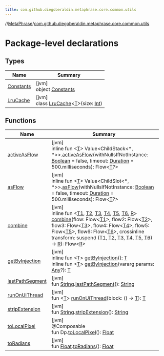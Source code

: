 ```yaml
---
title: com.github.diegoberaldin.metaphrase.core.common.utils
---
```

//[MetaPhrase](../../index.html)/[com.github.diegoberaldin.metaphrase.core.common.utils](index.html)



# Package-level declarations



## Types


| Name | Summary |
|---|---|
| [Constants](-constants/index.html) | [jvm]<br>object [Constants](-constants/index.html) |
| [LruCache](-lru-cache/index.html) | [jvm]<br>class [LruCache](-lru-cache/index.html)&lt;[T](-lru-cache/index.html)&gt;(size: [Int](https://kotlinlang.org/api/latest/jvm/stdlib/kotlin/-int/index.html)) |


## Functions


| Name | Summary |
|---|---|
| [activeAsFlow](active-as-flow.html) | [jvm]<br>inline fun &lt;[T](active-as-flow.html)&gt; Value&lt;ChildStack&lt;*, *&gt;&gt;.[activeAsFlow](active-as-flow.html)(withNullsIfNotInstance: [Boolean](https://kotlinlang.org/api/latest/jvm/stdlib/kotlin/-boolean/index.html) = false, timeout: [Duration](https://kotlinlang.org/api/latest/jvm/stdlib/kotlin.time/-duration/index.html) = 500.milliseconds): Flow&lt;[T](active-as-flow.html)?&gt; |
| [asFlow](as-flow.html) | [jvm]<br>inline fun &lt;[T](as-flow.html)&gt; Value&lt;ChildSlot&lt;*, *&gt;&gt;.[asFlow](as-flow.html)(withNullsIfNotInstance: [Boolean](https://kotlinlang.org/api/latest/jvm/stdlib/kotlin/-boolean/index.html) = false, timeout: [Duration](https://kotlinlang.org/api/latest/jvm/stdlib/kotlin.time/-duration/index.html) = 500.milliseconds): Flow&lt;[T](as-flow.html)?&gt; |
| [combine](combine.html) | [jvm]<br>inline fun &lt;[T1](combine.html), [T2](combine.html), [T3](combine.html), [T4](combine.html), [T5](combine.html), [T6](combine.html), [R](combine.html)&gt; [combine](combine.html)(flow: Flow&lt;[T1](combine.html)&gt;, flow2: Flow&lt;[T2](combine.html)&gt;, flow3: Flow&lt;[T3](combine.html)&gt;, flow4: Flow&lt;[T4](combine.html)&gt;, flow5: Flow&lt;[T5](combine.html)&gt;, flow6: Flow&lt;[T6](combine.html)&gt;, crossinline transform: suspend ([T1](combine.html), [T2](combine.html), [T3](combine.html), [T4](combine.html), [T5](combine.html), [T6](combine.html)) -&gt; [R](combine.html)): Flow&lt;[R](combine.html)&gt; |
| [getByInjection](get-by-injection.html) | [jvm]<br>inline fun &lt;[T](get-by-injection.html)&gt; [getByInjection](get-by-injection.html)(): [T](get-by-injection.html)<br>inline fun &lt;[T](get-by-injection.html)&gt; [getByInjection](get-by-injection.html)(vararg params: [Any](https://kotlinlang.org/api/latest/jvm/stdlib/kotlin/-any/index.html)?): [T](get-by-injection.html) |
| [lastPathSegment](last-path-segment.html) | [jvm]<br>fun [String](https://kotlinlang.org/api/latest/jvm/stdlib/kotlin/-string/index.html).[lastPathSegment](last-path-segment.html)(): [String](https://kotlinlang.org/api/latest/jvm/stdlib/kotlin/-string/index.html) |
| [runOnUiThread](run-on-ui-thread.html) | [jvm]<br>fun &lt;[T](run-on-ui-thread.html)&gt; [runOnUiThread](run-on-ui-thread.html)(block: () -&gt; [T](run-on-ui-thread.html)): [T](run-on-ui-thread.html) |
| [stripExtension](strip-extension.html) | [jvm]<br>fun [String](https://kotlinlang.org/api/latest/jvm/stdlib/kotlin/-string/index.html).[stripExtension](strip-extension.html)(): [String](https://kotlinlang.org/api/latest/jvm/stdlib/kotlin/-string/index.html) |
| [toLocalPixel](to-local-pixel.html) | [jvm]<br>@Composable<br>fun Dp.[toLocalPixel](to-local-pixel.html)(): [Float](https://kotlinlang.org/api/latest/jvm/stdlib/kotlin/-float/index.html) |
| [toRadians](to-radians.html) | [jvm]<br>fun [Float](https://kotlinlang.org/api/latest/jvm/stdlib/kotlin/-float/index.html).[toRadians](to-radians.html)(): [Float](https://kotlinlang.org/api/latest/jvm/stdlib/kotlin/-float/index.html) |


